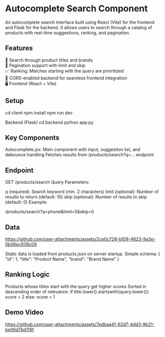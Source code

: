 # Autocomplete Search Component

An autocomplete search interface built using React (Vite) for the frontend and Flask for the backend. It allows users to search through a catalog of products with real-time suggestions, ranking, and pagination.

## Features

🔎 Search through product titles and brands \
📄 Pagination support with limit and skip \
📈 Ranking: Matches starting with the query are prioritized \
🔄 CORS-enabled backend for seamless frontend integration \
🖥️ Frontend (React + Vite)


## Setup
cd client
npm install
npm run dev

Backend (Flask)
cd backend
python app.py

## Key Components
Autocomplete.jsx: Main component with input, suggestion list, and debounce handling
Fetches results from /products/search?q=... endpoint

## Endpoint
GET /products/search
Query Parameters:

q (required): Search keyword (min. 2 characters)
limit (optional): Number of results to return (default: 10)
skip (optional): Number of results to skip (default: 0)
Example:

/products/search?q=phone&limit=5&skip=0

## Data

https://github.com/user-attachments/assets/2ce0c728-b108-4623-9a3e-0b06ec939c09


Static data is loaded from products.json on server startup.
Simple schema:
{
  "id": 1,
  "title": "Product Name",
  "brand": "Brand Name"
}

## Ranking Logic
Products whose titles start with the query get higher scores
Sorted in descending order of relevance:
if title.lower().startswith(query.lower()):
    score = 2
else:
    score = 1


## Demo Video

https://github.com/user-attachments/assets/7edbaa41-62d7-4dd3-9b21-be06d7bd116f



